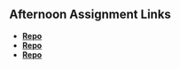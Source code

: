 ## Afternoon Assignment Links

* **[Repo](https://github.com/KuzneY2K/AllSpice)**
* **[Repo](https://github.com/KuzneY2K/sharpList)**
* **[Repo](https://github.com/KuzneY2K/ChoreScoreCSharp)**
